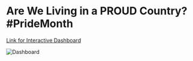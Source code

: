 # Are We Living in a PROUD Country? #PrideMonth

[Link for Interactive Dashboard](https://public.tableau.com/app/profile/leila.yoo/vizzes)

![Dashboard](https://github.com/leila413y/data-visualization/assets/160123037/4e374c9e-5bde-4242-bdbd-e970d5197b9f)

